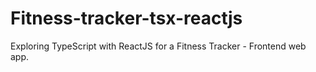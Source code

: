 # Fitness-tracker-tsx-reactjs
Exploring TypeScript with ReactJS for a Fitness Tracker - Frontend web app.
